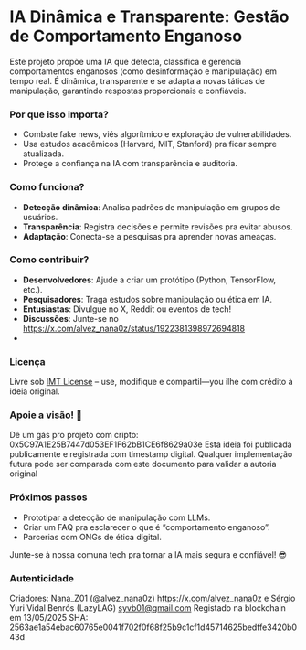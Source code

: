 # IA Dinâmica e Transparente: Gestão de Comportamento Enganoso

Este projeto propõe uma IA que detecta, classifica e gerencia comportamentos enganosos (como desinformação e manipulação) em tempo real. É dinâmica, transparente e se adapta a novas táticas de manipulação, garantindo respostas proporcionais e confiáveis.

### Por que isso importa?
- Combate fake news, viés algorítmico e exploração de vulnerabilidades.
- Usa estudos acadêmicos (Harvard, MIT, Stanford) pra ficar sempre atualizada.
- Protege a confiança na IA com transparência e auditoria.

### Como funciona?
- **Detecção dinâmica**: Analisa padrões de manipulação em grupos de usuários.
- **Transparência**: Registra decisões e permite revisões pra evitar abusos.
- **Adaptação**: Conecta-se a pesquisas pra aprender novas ameaças.

### Como contribuir?
- **Desenvolvedores**: Ajude a criar um protótipo (Python, TensorFlow, etc.).
- **Pesquisadores**: Traga estudos sobre manipulação ou ética em IA.
- **Entusiastas**: Divulgue no X, Reddit ou eventos de tech!
- **Discussões**: Junte-se no https://x.com/alvez_nana0z/status/1922381398972694818
- 
### Licença
Livre sob [IMT License](#) – use, modifique e compartil—you ilhe com crédito à ideia original.

### Apoie a visão! 🚀
Dê um gás pro projeto com cripto: 
0x5C97A1E25B7447d053EF1F62bB1CE6f8629a03e 
Esta ideia foi publicada publicamente e registrada com timestamp digital. Qualquer implementação futura pode ser comparada com este documento para validar a autoria original

### Próximos passos
- Prototipar a detecção de manipulação com LLMs.
- Criar um FAQ pra esclarecer o que é “comportamento enganoso”.
- Parcerias com ONGs de ética digital.

Junte-se à nossa comuna tech pra tornar a IA mais segura e confiável! 😎

### Autenticidade
Criadores: Nana_Z01 (@alvez_nana0z) https://x.com/alvez_nana0z e Sérgio Yuri Vidal Benrós (LazyLAG) syvb01@gmail.com
Registado na blockchain em 13/05/2025
SHA: 2563ae1a54ebac60765e0041f702f0f68f25b9c1cf1d45714625bedffe3420b043d 
